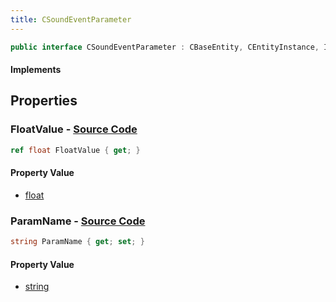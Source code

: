 ```yaml
---
title: CSoundEventParameter
---
```


```csharp
public interface CSoundEventParameter : CBaseEntity, CEntityInstance, ISchemaClass<CEntityInstance>, ISchemaClass<CBaseEntity>, ISchemaClass<CSoundEventParameter>, ISchemaField, ISchemaClass, INativeHandle
```

#### Implements

## Properties

### **FloatValue** - [Source Code](https://github.com/swiftly-solution/swiftlys2/blob/main/managed/src/SwiftlyS2.Generated/Schemas/Interfaces/CSoundEventParameter.cs#L18)

```csharp
ref float FloatValue { get; }
```

#### Property Value

- [float](https://learn.microsoft.com/dotnet/api/system.single)

### **ParamName** - [Source Code](https://github.com/swiftly-solution/swiftlys2/blob/main/managed/src/SwiftlyS2.Generated/Schemas/Interfaces/CSoundEventParameter.cs#L16)

```csharp
string ParamName { get; set; }
```

#### Property Value

- [string](https://learn.microsoft.com/dotnet/api/system.string)

